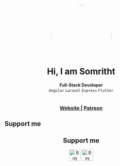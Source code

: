 <h1 align="center">
  <img src="https://avatars.githubusercontent.com/u/40352792" width="200px" style="border-radius:50%"/><br/>
  Hi, I am Somritht
</h1>

<div align="center">
  
</div>
<div align="center">
  <strong>Full-Stack Developer</strong>
</div>
<div align="center">
  <code>Angular</code> <code>Laravel</code> <code>Express</code> <code>Flutter</code> 
</div>

<br />

<div align="center">
  <h3>
    <a href="https://somritht.github.io/">
      Website
    </a>
    <span> | </span>
    <a href="https://www.patreon.com/somritht">
      Patreon
    </a>

  </h3>
</div>

## Support me

<h2 align="center">
  Support me
</h2>

<div align="center">
<a href="https://www.buymeacoffee.com/somrith" target="_blank"><img src="https://www.buymeacoffee.com/assets/img/custom_images/orange_img.png" alt="Buy Me A Coffee" style="height: 37px !important;width: auto !important;"></a>
<a href="https://www.patreon.com/somritht" target="_blank"><img src="https://c5.patreon.com/external/logo/downloads_logomark_color_on_white@2x.png" alt="Buy Me A Coffee" height="37px" style="height: 37px !important;width: auto !important;"></a>
</div>






